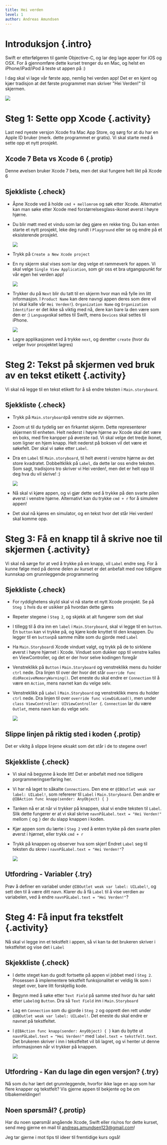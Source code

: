 ```yaml
---
title: Hei verden
level: 1
author: Andreas Amundsen
---
```



# Introduksjon {.intro}

Swift er etterfølgeren til gamle Objective-C, og lar deg lage apper for iOS og OSX. For å gjennomføre dette kurset trenger du en Mac, og helst en iPhone/iPad/iPod å teste ut appen på :) 

I dag skal vi lage vår første app, nemlig hei verden app! Det er en kjent og kjær tradisjon at det første
programmet man skriver "Hei Verden!" til skjermen. 

![](hei_verden.png)

# Steg 1: Sette opp Xcode {.activity}

Last ned nyeste versjon Xcode fra Mac App Store, og sørg for at du har en Apple ID bruker (merk. dette programmet er gratis). Vi skal starte med å sette opp et nytt prosjekt. 

## Xcode 7 Beta vs Xcode 6 {.protip}
Denne øvelsen bruker Xcode 7 beta, men det skal fungere helt likt på Xcode 6


## Sjekkliste {.check}

+ Åpne Xcode ved å holde `cmd + mellomrom` og søk etter Xcode. Alternativt kan man søke etter Xcode med forstørrelsesglass-ikonet øverst i høyre hjørne.  

+ Du blir møtt med et vindu som lar deg gjøre en rekke ting. Du kan enten starte et nytt prosjekt, leke deg rundt i `Playground` eller se og endre på et eksisterende prosjekt. 

	![](intro_skjerm.png)

+ Trykk på `Create a New Xcode project`

	
+ En ny skjerm skal vises som lar deg velge et rammeverk for appen. Vi skal velge `Single View Application`, som gir oss et bra utgangspunkt for vår egen hei verden app!


	![](lag_prosjekt.png)

+ Trykker du på `Next` blir du tatt til en skjerm hvor man må fylle inn litt informasjon. I `Product Name` kan dere navngi appen deres som dere vil (vi skal kalle vår `Hei Verden!`). `Organization Name` og `Organization Identifier` er det ikke så viktig med nå, dere kan bare la den være som den er :) `Language`skal settes til Swift, mens `Devices` skal settes til iPhone.


	![](app_informasjon.png)

+ Lagre applikasjonen ved å trykke `next`, og deretter `create` (hvor du velger hvor prosjektet lagres)

# Steg 2: Tekst på skjermen ved bruk av en tekst etikett {.activity}

Vi skal nå legge til en tekst etikett for å så endre teksten i `Main.storyboard`.

## Sjekkliste {.check}

+ Trykk på `Main.storyboard`på venstre side av skjermen.

	

+ Zoom ut til du tydelig ser en firkantet skjerm. Dette representerer skjermen til enheten. Helt nederst i høyre hjørne av Xcode skal det være en boks, med fire kanpper på øverste rad. Vi skal velge det tredje ikonet, som ligner en hjem knapp. Helt nederst på boksen vil det være et søkefelt. Der skal vi søke etter `Label`.

+ Dra en `Label` til `Main.storyboard`, til helt øverst i venstre hjørne av det store kvadratet. Dobbeltklikk på `Label`, da dette lar oss endre teksten. Som sagt, tradisjons tro skriver vi Hei verden!, men det er helt opp til deg hva du vil skrive! :)

    ![](drag_label.png)


+ Nå skal vi kjøre appen, og vi gjør dette ved å trykke på den svarte pilen øverst i venstre hjørne. Alternativt kan du trykke `cmd + r` for å simulere appen!


+ Det skal nå kjøres en simulator, og en tekst hvor det står Hei verden! skal komme opp. 



# Steg 3: Få en knapp til å skrive noe til skjermen {.activity}

Vi skal nå sørge for at ved å trykke på en knapp, vil `Label` endre seg. For å kunne følge med på denne delen av kurset er det anbefalt med noe tidligere kunnskap om grunnleggende programmering

## Sjekkliste {.check}

+ For ryddighetens skyld skal vi nå starte et nytt Xcode prosjekt. Se på `Steg 1` hvis du er usikker på hvordan dette gjøres

+ Repeter stegene i `Steg 2`, og skjekk at alt fungerer som det skal 

+ I tillegg til å dra inn en `label` i `Main.Storyboard`, skal vi legge til en `button`. En `button` kan vi trykke på, og kjøre kode knyttet til den knappen. Du legger til en `button`på samme måte som du gjorde med `Label`


+ Ha `Main.Storyboard`i Xcode vinduet valgt, og trykk på de to sirklene øverst i høyre hjørnet i Xcode. Vinduet som dukker opp til venstre kalles en ViewController, og det er der hvor selve kodingen foregår

+ Venstreklikk på `Button` i `Main.Storyboard` og venstreklikk mens du holder `ctrl` nede. Dra linjen til over der hvor det står `override func didReceiveMemoryWarning()`. Det eneste du skal endre er `Connection` til å være en `Action`, mens navnet kan du velge selv.

+ Venstreklikk på `Label` i `Main.Storyboard` og venstreklikk mens du holder `ctrl` nede. Dra linjen til over `override func viewDidLoad()`, men under `class ViewController: UIViewController {`. `Connection` lar du være `Outlet`, mens navn kan du velge selv.


    ![](label_connection.png)


## Slippe linjen på riktig sted i koden {.protip}
Det er vikitg å slippe linjene eksakt som det står i de to stegene over!



##  Skjekkliste {.check}

+ Vi skal nå begynne å kode litt! Det er anbefalt med noe tidligere porgrammeringserfaring her.

+ Vi har nå laget to såkalte `Connections`. Den ene er `@IBOutlet weak var label: UILabel!`, som refererer til `Label` i `Main.Storyboard`. Den andre er `@IBAction func knapp(sender: AnyObject) { }`

+ Tanken nå er at når vi trykker på knappen, skal vi endre teksten til `Label`. Slik dette fungerer er at vi skal skrive `navnPåLabel.text = "Hei Verden!"` mellom `{` og `}` der du slapp knappen i koden. 



+ Kjør appen som du lærte i `Steg 2` ved å enten trykke på den svarte pilen øverst i hjørnet, eller trykk `cmd + r`

+ Trykk på knappen og observer hva som skjer! Endret `Label` seg til teksten du skrev i `navnPåLabel.text = "Hei Verden!"`?

    ![](change_label.png)

## Utfordring - Variabler {.try}
Prøv å definer en variabel under `@IBOutlet weak var label: UILabel!`, og sett den til å være ditt navn. Klarer du å få `Label` til å vise verdien av variabelen, ved å endre `navnPåLabel.text = "Hei Verden!"`?

# Steg 4: Få input fra tekstfelt {.activity}

Nå skal vi legge inn et tekstfelt i appen, så vi kan ta det brukeren skriver i tekstfeltet og vise det i `Label`

## Skjekkliste {.check}

+ I dette steget kan du godt fortsette på appen vi jobbet med i `Steg 2`. Prosessen å implementere tekstfelt funksjonalitet er veldig lik som i steget over, bare litt forskjellig kode. 

+ Begynn med å søke etter `Text Field` på samme sted hvor du har søkt etter `Label`og `Button`. Dra så `Text Field` inn i `Main.Storyboard`

+ Lag en `Connection` som du gjorde i `Steg 2` og opprett den rett under `@IBOutlet weak var label: UILabel!`. Det eneste du skal endre er navnet på tekstfeltet. 

+ I `@IBAction func knapp(sender: AnyObject) { }` kan du bytte ut `navnPåLabel.text = "Hei Verden!"` med `label.text = tekstfelt.text`. Det brukeren skriver i inn i tekstfeltet vil bli lagret, og vi henter ut denne informasjonen når vi trykker på knappen. 

    ![](textfield_input.png)

## Utfordring - Kan du lage din egen versjon? {.try}
Nå som du har lært det grunnleggende, hvorfor ikke lage en app som har flere knapper og tekstfelt? Vis gjerne appen til bekjente og be om tilbakemeldinger! 

## Noen spørsmål? {.protip}
Har du noen spørsmål angående Xcode, Swift eller ris/ros for dette kurset, send meg gjerne en mail til andreas.amundsen123@gmail.com!

Jeg tar gjerne i mot tips til ideer til fremtidige kurs også!


